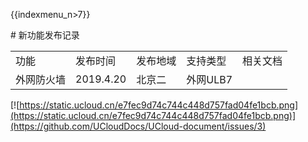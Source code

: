 {{indexmenu_n>7}}

\# 新功能发布记录

|       |           |      |        |      |
| ----- | --------- | ---- | ------ | ---- |
| 功能    | 发布时间      | 发布地域 | 支持类型   | 相关文档 |
| 外网防火墙 | 2019.4.20 | 北京二  | 外网ULB7 |      |

[![https://static.ucloud.cn/e7fec9d74c744c448d757fad04fe1bcb.png](https://static.ucloud.cn/e7fec9d74c744c448d757fad04fe1bcb.png)](https://github.com/UCloudDocs/UCloud-document/issues/3)
